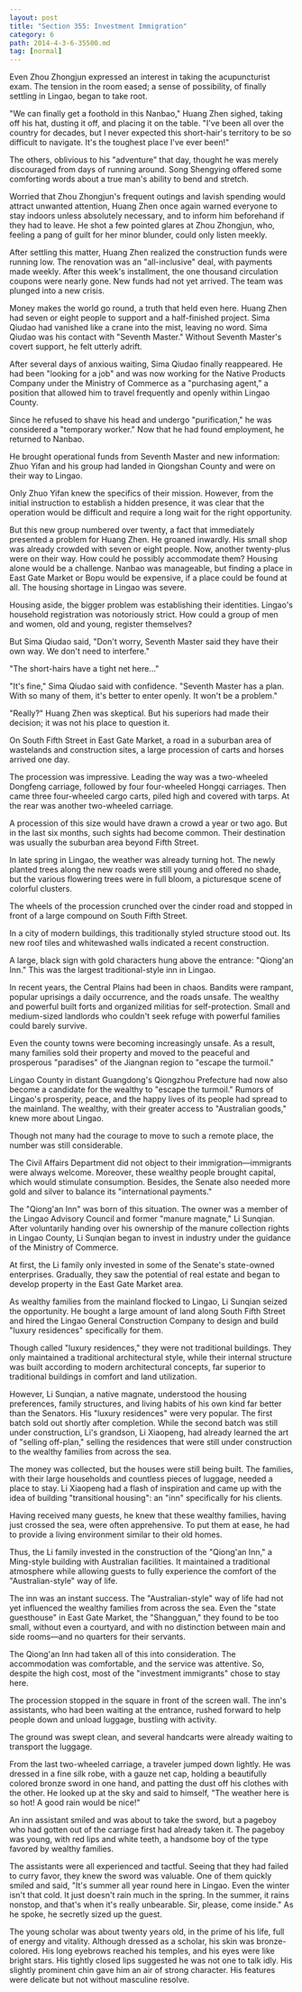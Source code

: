 ```yaml
---
layout: post
title: "Section 355: Investment Immigration"
category: 6
path: 2014-4-3-6-35500.md
tag: [normal]
---
```


Even Zhou Zhongjun expressed an interest in taking the acupuncturist exam. The tension in the room eased; a sense of possibility, of finally settling in Lingao, began to take root.

"We can finally get a foothold in this Nanbao," Huang Zhen sighed, taking off his hat, dusting it off, and placing it on the table. "I've been all over the country for decades, but I never expected this short-hair's territory to be so difficult to navigate. It's the toughest place I've ever been!"

The others, oblivious to his "adventure" that day, thought he was merely discouraged from days of running around. Song Shengying offered some comforting words about a true man's ability to bend and stretch.

Worried that Zhou Zhongjun's frequent outings and lavish spending would attract unwanted attention, Huang Zhen once again warned everyone to stay indoors unless absolutely necessary, and to inform him beforehand if they had to leave. He shot a few pointed glares at Zhou Zhongjun, who, feeling a pang of guilt for her minor blunder, could only listen meekly.

After settling this matter, Huang Zhen realized the construction funds were running low. The renovation was an "all-inclusive" deal, with payments made weekly. After this week's installment, the one thousand circulation coupons were nearly gone. New funds had not yet arrived. The team was plunged into a new crisis.

Money makes the world go round, a truth that held even here. Huang Zhen had seven or eight people to support and a half-finished project. Sima Qiudao had vanished like a crane into the mist, leaving no word. Sima Qiudao was his contact with "Seventh Master." Without Seventh Master's covert support, he felt utterly adrift.

After several days of anxious waiting, Sima Qiudao finally reappeared. He had been "looking for a job" and was now working for the Native Products Company under the Ministry of Commerce as a "purchasing agent," a position that allowed him to travel frequently and openly within Lingao County.

Since he refused to shave his head and undergo "purification," he was considered a "temporary worker." Now that he had found employment, he returned to Nanbao.

He brought operational funds from Seventh Master and new information: Zhuo Yifan and his group had landed in Qiongshan County and were on their way to Lingao.

Only Zhuo Yifan knew the specifics of their mission. However, from the initial instruction to establish a hidden presence, it was clear that the operation would be difficult and require a long wait for the right opportunity.

But this new group numbered over twenty, a fact that immediately presented a problem for Huang Zhen. He groaned inwardly. His small shop was already crowded with seven or eight people. Now, another twenty-plus were on their way. How could he possibly accommodate them? Housing alone would be a challenge. Nanbao was manageable, but finding a place in East Gate Market or Bopu would be expensive, if a place could be found at all. The housing shortage in Lingao was severe.

Housing aside, the bigger problem was establishing their identities. Lingao's household registration was notoriously strict. How could a group of men and women, old and young, register themselves?

But Sima Qiudao said, "Don't worry, Seventh Master said they have their own way. We don't need to interfere."

"The short-hairs have a tight net here..."

"It's fine," Sima Qiudao said with confidence. "Seventh Master has a plan. With so many of them, it's better to enter openly. It won't be a problem."

"Really?" Huang Zhen was skeptical. But his superiors had made their decision; it was not his place to question it.

On South Fifth Street in East Gate Market, a road in a suburban area of wastelands and construction sites, a large procession of carts and horses arrived one day.

The procession was impressive. Leading the way was a two-wheeled Dongfeng carriage, followed by four four-wheeled Hongqi carriages. Then came three four-wheeled cargo carts, piled high and covered with tarps. At the rear was another two-wheeled carriage.

A procession of this size would have drawn a crowd a year or two ago. But in the last six months, such sights had become common. Their destination was usually the suburban area beyond Fifth Street.

In late spring in Lingao, the weather was already turning hot. The newly planted trees along the new roads were still young and offered no shade, but the various flowering trees were in full bloom, a picturesque scene of colorful clusters.

The wheels of the procession crunched over the cinder road and stopped in front of a large compound on South Fifth Street.

In a city of modern buildings, this traditionally styled structure stood out. Its new roof tiles and whitewashed walls indicated a recent construction.

A large, black sign with gold characters hung above the entrance: "Qiong'an Inn." This was the largest traditional-style inn in Lingao.

In recent years, the Central Plains had been in chaos. Bandits were rampant, popular uprisings a daily occurrence, and the roads unsafe. The wealthy and powerful built forts and organized militias for self-protection. Small and medium-sized landlords who couldn't seek refuge with powerful families could barely survive.

Even the county towns were becoming increasingly unsafe. As a result, many families sold their property and moved to the peaceful and prosperous "paradises" of the Jiangnan region to "escape the turmoil."

Lingao County in distant Guangdong's Qiongzhou Prefecture had now also become a candidate for the wealthy to "escape the turmoil." Rumors of Lingao's prosperity, peace, and the happy lives of its people had spread to the mainland. The wealthy, with their greater access to "Australian goods," knew more about Lingao.

Though not many had the courage to move to such a remote place, the number was still considerable.

The Civil Affairs Department did not object to their immigration—immigrants were always welcome. Moreover, these wealthy people brought capital, which would stimulate consumption. Besides, the Senate also needed more gold and silver to balance its "international payments."

The "Qiong'an Inn" was born of this situation. The owner was a member of the Lingao Advisory Council and former "manure magnate," Li Sunqian. After voluntarily handing over his ownership of the manure collection rights in Lingao County, Li Sunqian began to invest in industry under the guidance of the Ministry of Commerce.

At first, the Li family only invested in some of the Senate's state-owned enterprises. Gradually, they saw the potential of real estate and began to develop property in the East Gate Market area.

As wealthy families from the mainland flocked to Lingao, Li Sunqian seized the opportunity. He bought a large amount of land along South Fifth Street and hired the Lingao General Construction Company to design and build "luxury residences" specifically for them.

Though called "luxury residences," they were not traditional buildings. They only maintained a traditional architectural style, while their internal structure was built according to modern architectural concepts, far superior to traditional buildings in comfort and land utilization.

However, Li Sunqian, a native magnate, understood the housing preferences, family structures, and living habits of his own kind far better than the Senators. His "luxury residences" were very popular. The first batch sold out shortly after completion. While the second batch was still under construction, Li's grandson, Li Xiaopeng, had already learned the art of "selling off-plan," selling the residences that were still under construction to the wealthy families from across the sea.

The money was collected, but the houses were still being built. The families, with their large households and countless pieces of luggage, needed a place to stay. Li Xiaopeng had a flash of inspiration and came up with the idea of building "transitional housing": an "inn" specifically for his clients.

Having received many guests, he knew that these wealthy families, having just crossed the sea, were often apprehensive. To put them at ease, he had to provide a living environment similar to their old homes.

Thus, the Li family invested in the construction of the "Qiong'an Inn," a Ming-style building with Australian facilities. It maintained a traditional atmosphere while allowing guests to fully experience the comfort of the "Australian-style" way of life.

The inn was an instant success. The "Australian-style" way of life had not yet influenced the wealthy families from across the sea. Even the "state guesthouse" in East Gate Market, the "Shangguan," they found to be too small, without even a courtyard, and with no distinction between main and side rooms—and no quarters for their servants.

The Qiong'an Inn had taken all of this into consideration. The accommodation was comfortable, and the service was attentive. So, despite the high cost, most of the "investment immigrants" chose to stay here.

The procession stopped in the square in front of the screen wall. The inn's assistants, who had been waiting at the entrance, rushed forward to help people down and unload luggage, bustling with activity.

The ground was swept clean, and several handcarts were already waiting to transport the luggage.

From the last two-wheeled carriage, a traveler jumped down lightly. He was dressed in a fine silk robe, with a gauze net cap, holding a beautifully colored bronze sword in one hand, and patting the dust off his clothes with the other. He looked up at the sky and said to himself, "The weather here is so hot! A good rain would be nice!"

An inn assistant smiled and was about to take the sword, but a pageboy who had gotten out of the carriage first had already taken it. The pageboy was young, with red lips and white teeth, a handsome boy of the type favored by wealthy families.

The assistants were all experienced and tactful. Seeing that they had failed to curry favor, they knew the sword was valuable. One of them quickly smiled and said, "It's summer all year round here in Lingao. Even the winter isn't that cold. It just doesn't rain much in the spring. In the summer, it rains nonstop, and that's when it's really unbearable. Sir, please, come inside." As he spoke, he secretly sized up the guest.

The young scholar was about twenty years old, in the prime of his life, full of energy and vitality. Although dressed as a scholar, his skin was bronze-colored. His long eyebrows reached his temples, and his eyes were like bright stars. His tightly closed lips suggested he was not one to talk idly. His slightly prominent chin gave him an air of strong character. His features were delicate but not without masculine resolve.